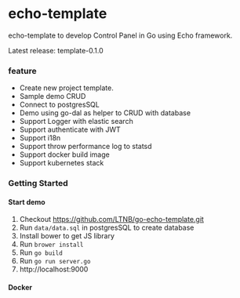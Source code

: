 # echo-template
echo-template to develop Control Panel in Go using Echo framework.

Latest release: template-0.1.0

### feature
- Create new project template.
- Sample demo CRUD
- Connect to postgresSQL
- Demo using go-dal as helper to CRUD with database
- Support Logger with elastic search
- Support authenticate with JWT
- Support i18n
- Support throw performance log to statsd
- Support docker build image
- Support kubernetes stack

### Getting Started
#### Start demo
1. Checkout https://github.com/LTNB/go-echo-template.git
2. Run `data/data.sql` in postgresSQL to create database
2. Install bower to get JS library
3. Run ```brower install```
4. Run ```go build```
5. Run ```go run server.go```
6. http://localhost:9000
#### Docker
